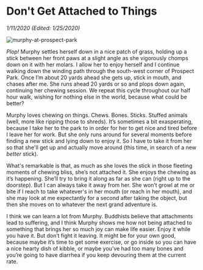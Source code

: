 # Don't Get Attached to Things
_1/11/2020 (Edited: 1/25/2020)_

![murphy-at-prospect-park](/resources/murphy.jpg)

_Plop!_ Murphy settles herself down in a nice patch of grass, holding up a stick between her front 
paws at a slight angle as she vigorously chomps down on it with her molars. I allow her to enjoy 
herself and I continue walking down the winding path through the south-west corner of Prospect Park.
Once I’m about 20 yards ahead she gets up, stick in mouth, and chases after me. She runs ahead 20 
yards or so and plops down again, continuing her chewing session. We repeat this cycle throughout
our half hour walk, wishing for nothing else in the world, because what could be better?

Murphy loves chewing on things. Chews. Bones. Sticks. Stuffed animals (well, more like ripping 
those to shreds). It’s sometimes a bit exasperating, because I take her to the park to in order for 
 her to get nice and tired before I leave her for work. But she only runs around for several moments
 before finding a new stick and lying down to enjoy it. So I have to take it from her so that she'll
 get up and actually move around (this time, in search of a new _better_ stick).

What's remarkable is that, as much as she loves the stick in those fleeting moments of chewing 
bliss, she’s not attached it. She enjoys the chewing as it’s happening. She’ll try to bring it along
 as far as she can (right up to the doorstep). But I can always take it away from her. She won’t 
 growl at me or bite if I reach to take whatever's in her mouth (or reach in her mouth), and she may
 look at me expectantly for a second after taking the object, but then she moves on to whatever the 
 next grand adventure is.

I think we can learn a lot from Murphy. Buddhists believe that attachments lead to suffering, and I 
think Murphy shows me how not being attached to something that brings her so much joy can make life 
easier. Enjoy it while you have it. But don’t fight it leaving. It might be for your own good, 
because maybe it’s time to get some exercise, or go inside so you can have a nice hearty dish of 
kibble, or maybe you’ve had too many bones and you’re going to have diarrhea if you keep devouring 
them at the current rate.
